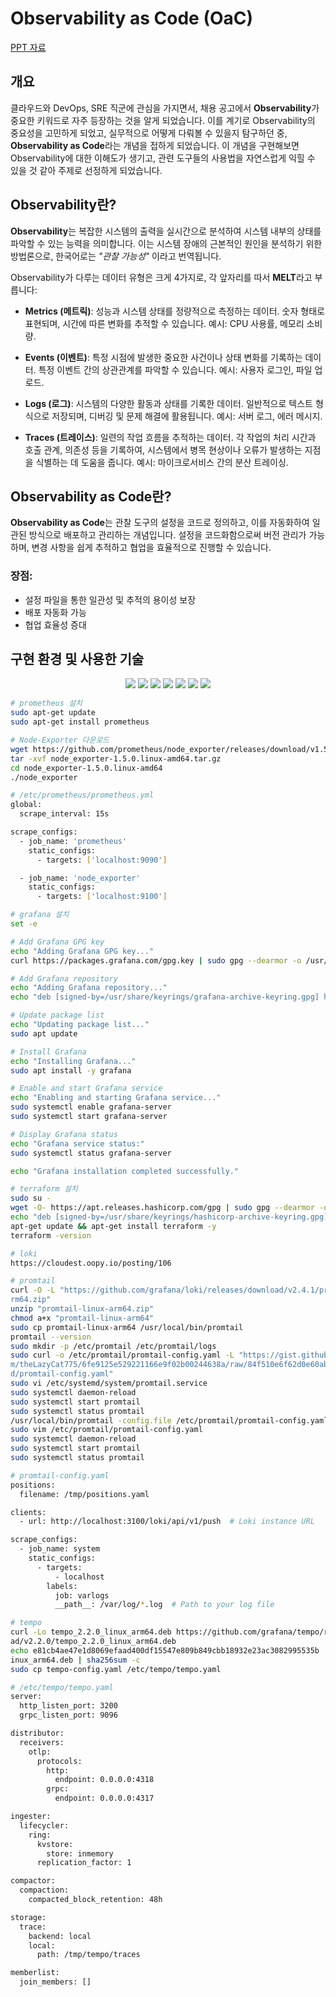# Observability as Code (OaC)
<a href="https://www.canva.com/design/DAGUFzpNXao/rhyXMTxWghUnbegUXY9qZA/edit?utm_content=DAGUFzpNXao&utm_campaign=designshare&utm_medium=link2&utm_source=sharebutton"> PPT 자료</a>

## 개요

클라우드와 DevOps, SRE 직군에 관심을 가지면서, 채용 공고에서 **Observability**가 중요한 키워드로 자주 등장하는 것을 알게 되었습니다. 이를 계기로 Observability의 중요성을 고민하게 되었고, 실무적으로 어떻게 다뤄볼 수 있을지 탐구하던 중, **Observability as Code**라는 개념을 접하게 되었습니다. 이 개념을 구현해보면 Observability에 대한 이해도가 생기고, 관련 도구들의 사용법을 자연스럽게 익힐 수 있을 것 같아 주제로 선정하게 되었습니다.

## Observability란?

**Observability**는 복잡한 시스템의 출력을 실시간으로 분석하여 시스템 내부의 상태를 파악할 수 있는 능력을 의미합니다. 이는 시스템 장애의 근본적인 원인을 분석하기 위한 방법론으로, 한국어로는 <i>"관찰 가능성"</i> 이라고 번역됩니다.

Observability가 다루는 데이터 유형은 크게 4가지로, 각 앞자리를 따서 **MELT**라고 부릅니다:

- **Metrics (메트릭)**: 성능과 시스템 상태를 정량적으로 측정하는 데이터. 숫자 형태로 표현되며, 시간에 따른 변화를 추적할 수 있습니다. 예시: CPU 사용률, 메모리 소비량.
  
- **Events (이벤트)**: 특정 시점에 발생한 중요한 사건이나 상태 변화를 기록하는 데이터. 특정 이벤트 간의 상관관계를 파악할 수 있습니다. 예시: 사용자 로그인, 파일 업로드.
  
- **Logs (로그)**: 시스템의 다양한 활동과 상태를 기록한 데이터. 일반적으로 텍스트 형식으로 저장되며, 디버깅 및 문제 해결에 활용됩니다. 예시: 서버 로그, 에러 메시지.
  
- **Traces (트레이스)**: 일련의 작업 흐름을 추적하는 데이터. 각 작업의 처리 시간과 호출 관계, 의존성 등을 기록하여, 시스템에서 병목 현상이나 오류가 발생하는 지점을 식별하는 데 도움을 줍니다. 예시: 마이크로서비스 간의 분산 트레이싱.

## Observability as Code란?

**Observability as Code**는 관찰 도구의 설정을 코드로 정의하고, 이를 자동화하여 일관된 방식으로 배포하고 관리하는 개념입니다. 설정을 코드화함으로써 버전 관리가 가능하며, 변경 사항을 쉽게 추적하고 협업을 효율적으로 진행할 수 있습니다.

### 장점:
- 설정 파일을 통한 일관성 및 추적의 용이성 보장
- 배포 자동화 가능
- 협업 효율성 증대

## 구현 환경 및 사용한 기술
<p align="center">
    <img src="https://img.shields.io/badge/Ubuntu-E95420?style=for-the-badge&logo=ubuntu&logoColor=white"/>
    <img src="https://img.shields.io/badge/Prometheus-E6522C?style=for-the-badge&logo=prometheus&logoColor=white"/>
    <img src="https://img.shields.io/badge/Grafana-F46800?style=for-the-badge&logo=grafana&logoColor=white"/>
    <img src="https://img.shields.io/badge/Terraform-623CE4?style=for-the-badge&logo=terraform&logoColor=white"/>
    <img src="https://img.shields.io/badge/OpenTelemetry-7B5FAE?style=for-the-badge&logo=opentelemetry&logoColor=white"/>
    <img src="https://img.shields.io/badge/Loki-FF9E0F?style=for-the-badge&logo=Loki&logoColor=white"/>
    <img src="https://img.shields.io/badge/Tempo-FF9E0F?style=for-the-badge&logo=tempo&logoColor=white"/>
</p>

```bash
# prometheus 설치
sudo apt-get update
sudo apt-get install prometheus

# Node-Exporter 다운로드
wget https://github.com/prometheus/node_exporter/releases/download/v1.5.0/node_exporter-1.5.0.linux-amd64.tar.gz
tar -xvf node_exporter-1.5.0.linux-amd64.tar.gz
cd node_exporter-1.5.0.linux-amd64
./node_exporter

# /etc/prometheus/prometheus.yml
global:
  scrape_interval: 15s

scrape_configs:
  - job_name: 'prometheus'
    static_configs:
      - targets: ['localhost:9090']

  - job_name: 'node_exporter'
    static_configs:
      - targets: ['localhost:9100']
```
```bash
# grafana 설치
set -e

# Add Grafana GPG key
echo "Adding Grafana GPG key..."
curl https://packages.grafana.com/gpg.key | sudo gpg --dearmor -o /usr/share/keyrings/grafana-archive-keyring.gpg

# Add Grafana repository
echo "Adding Grafana repository..."
echo "deb [signed-by=/usr/share/keyrings/grafana-archive-keyring.gpg] https://packages.grafana.com/oss/deb stable main" | sudo tee /etc/apt/sources.list.d/grafana.list

# Update package list
echo "Updating package list..."
sudo apt update

# Install Grafana
echo "Installing Grafana..."
sudo apt install -y grafana

# Enable and start Grafana service
echo "Enabling and starting Grafana service..."
sudo systemctl enable grafana-server
sudo systemctl start grafana-server

# Display Grafana status
echo "Grafana service status:"
sudo systemctl status grafana-server

echo "Grafana installation completed successfully."

```
```bash
# terraform 설치
sudo su -
wget -O- https://apt.releases.hashicorp.com/gpg | sudo gpg --dearmor -o /usr/share/keyrings/hashicorp-archive-keyring.gpg
echo "deb [signed-by=/usr/share/keyrings/hashicorp-archive-keyring.gpg] https://apt.releases.hashicorp.com $(lsb_release -cs) main" | sudo tee /etc/apt/sources.list.d/hashicorp.list
apt-get update && apt-get install terraform -y
terraform -version
```
``` bash
# loki
https://cloudest.oopy.io/posting/106 

# promtail
curl -O -L "https://github.com/grafana/loki/releases/download/v2.4.1/promtail-linux-a
rm64.zip"
unzip "promtail-linux-arm64.zip"
chmod a+x "promtail-linux-arm64"
sudo cp promtail-linux-arm64 /usr/local/bin/promtail
promtail --version
sudo mkdir -p /etc/promtail /etc/promtail/logs
sudo curl -o /etc/promtail/promtail-config.yaml -L "https://gist.githubusercontent.co
m/theLazyCat775/6fe9125e529221166e9f02b00244638a/raw/84f510e6f62d0e60ab95dbe7f9732a629a27eb6
d/promtail-config.yaml"
sudo vi /etc/systemd/system/promtail.service
sudo systemctl daemon-reload
sudo systemctl start promtail
sudo systemctl status promtail
/usr/local/bin/promtail -config.file /etc/promtail/promtail-config.yaml
sudo vim /etc/promtail/promtail-config.yaml
sudo systemctl daemon-reload
sudo systemctl start promtail
sudo systemctl status promtail

# promtail-config.yaml
positions:
  filename: /tmp/positions.yaml

clients:
  - url: http://localhost:3100/loki/api/v1/push  # Loki instance URL

scrape_configs:
  - job_name: system
    static_configs:
      - targets:
          - localhost
        labels:
          job: varlogs
          __path__: /var/log/*.log  # Path to your log file
```
``` bash
# tempo 
curl -Lo tempo_2.2.0_linux_arm64.deb https://github.com/grafana/tempo/releases/downlo
ad/v2.2.0/tempo_2.2.0_linux_arm64.deb
echo e81cb4ae47e1d8069efaad400df15547e809b849cbb18932e23ac3082995535b   tempo_2.2.0_l
inux_arm64.deb | sha256sum -c
sudo cp tempo-config.yaml /etc/tempo/tempo.yaml

# /etc/tempo/tempo.yaml
server:
  http_listen_port: 3200
  grpc_listen_port: 9096

distributor:
  receivers:
    otlp:  
      protocols:
        http: 
          endpoint: 0.0.0.0:4318
        grpc: 
          endpoint: 0.0.0.0:4317

ingester:
  lifecycler:
    ring:
      kvstore:
        store: inmemory  
      replication_factor: 1  

compactor:
  compaction:
    compacted_block_retention: 48h  

storage:
  trace:
    backend: local  
    local:
      path: /tmp/tempo/traces  

memberlist:
  join_members: []
```

